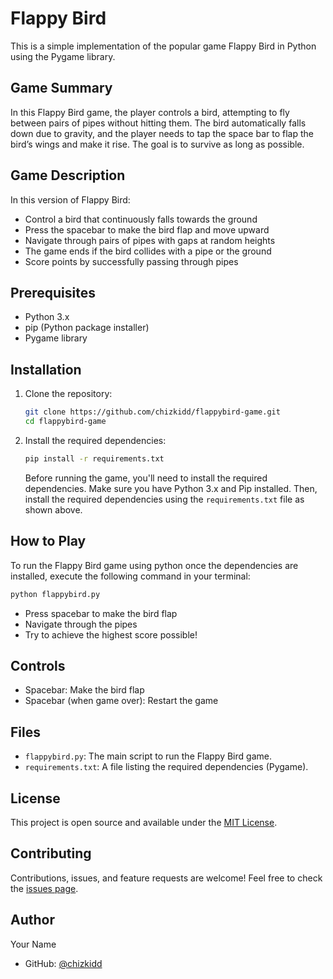 # Flappy Bird

This is a simple implementation of the popular game Flappy Bird in Python using the Pygame library.

## Game Summary
In this Flappy Bird game, the player controls a bird, attempting to fly between pairs of pipes without hitting them. The bird automatically falls down due to gravity, and the player needs to tap the space bar to flap the bird’s wings and make it rise. The goal is to survive as long as possible. 

## Game Description

In this version of Flappy Bird:
- Control a bird that continuously falls towards the ground
- Press the spacebar to make the bird flap and move upward
- Navigate through pairs of pipes with gaps at random heights
- The game ends if the bird collides with a pipe or the ground
- Score points by successfully passing through pipes

## Prerequisites

- Python 3.x
- pip (Python package installer)
- Pygame library

## Installation

1. Clone the repository:
   ```bash
   git clone https://github.com/chizkidd/flappybird-game.git
   cd flappybird-game
   ```

2. Install the required dependencies:
    ```bash
    pip install -r requirements.txt
    ```
    Before running the game, you'll need to install the required dependencies. Make sure you have Python 3.x and Pip installed. Then, install the required dependencies using the `requirements.txt` file as shown above.

## How to Play

To run the Flappy Bird game using python once the dependencies are installed, execute the following command in your terminal:

```bash
python flappybird.py
```

- Press spacebar to make the bird flap
- Navigate through the pipes
- Try to achieve the highest score possible!

## Controls

- Spacebar: Make the bird flap
- Spacebar (when game over): Restart the game

## Files

- `flappybird.py`: The main script to run the Flappy Bird game.
- `requirements.txt`: A file listing the required dependencies (Pygame).

## License

This project is open source and available under the [MIT License](LICENSE).

## Contributing

Contributions, issues, and feature requests are welcome! Feel free to check the [issues page](https://github.com/chizkidd/flappybird-game/issues).

## Author

Your Name
- GitHub: [@chizkidd](https://github.com/chizkidd)